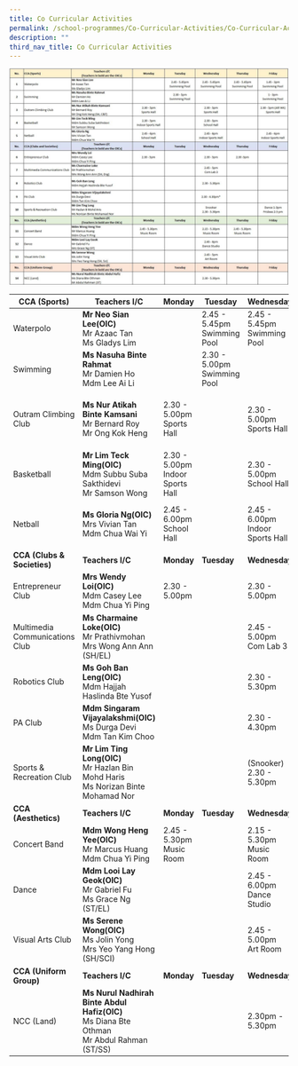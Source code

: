 ```yaml
---
title: Co Curricular Activities
permalink: /school-programmes/Co-Curricular-Activities/Co-Curricular-Activities/
description: ""
third_nav_title: Co Curricular Activities
---
```

![](/images/School%20Programmes/Co%20Curricular%20Activities/CCA%20Consolidated%20List%20002.jpg)

| **CCA (Sports)**               | **Teachers I/C**                                                                               | **Monday**                          | **Tuesday**                     | **Wednesday**                       | **Thursday**                   | **Friday**                                 |
|--------------------------------|------------------------------------------------------------------------------------------------|-------------------------------------|---------------------------------|-------------------------------------|--------------------------------|--------------------------------------------|
| Waterpolo                      | **Mr Neo Sian Lee(OIC)** <br>Mr Azaac Tan<br>Ms Gladys Lim                                     |                                     | 2.45 - 5.45pm <br>Swimming Pool |    2.45 - 5.45pm<br>Swimming Pool   | 2.45 - 5.45pm<br>Swimming Pool |                1.45 - 3.00pm               |
| Swimming                       | **Ms Nasuha Binte Rahmat**<br>Mr Damien Ho<br>Mdm Lee Ai Li                                    |                                     |  2.30 - 5.00pm<br>Swimming Pool |                                     |                                |       1.00 - 3.00pm<br>Swimming Pool       |
| Outram Climbing Club           | **Ms Nur Atikah Binte Kamsani**<br>Mr Bernard Roy<br>Mr Ong Kok Heng                           |     2.30 - 5.00pm<br>Sports Hall    |                                 |     2.30 - 5.00pm<br>Sports Hall    |                                | (Alt Week)<br>2.30 - 5.00pm<br>Sports Hall |
| Basketball                     | **Mr Lim Teck Ming(OIC)**<br>Mdm Subbu Suba Sakthidevi<br>Mr Samson Wong                       | 2.30 - 5.00pm<br>Indoor Sports Hall |                                 |     2.30 - 5.00pm<br>School Hall    |                                |                                            |
| Netball                        | **Ms Gloria Ng(OIC)**<br>Mrs Vivian Tan<br>Mdm Chua Wai Yi                                     |     2.45 - 6.00pm<br>School Hall    |                                 | 2.45 - 6.00pm<br>Indoor Sports Hall |                                |     2.45 - 6.00pm<br>Indoor Sports Hall    |
| **CCA (Clubs & Societies)**    | **Teachers I/C**                                                                               | **Monday**                          | **Tuesday**                     | **Wednesday**                       | **Thursday**                   | **Friday**                                 |
| Entrepreneur Club              | **Mrs Wendy Loi(OIC)**<br>Mdm Casey Lee<br>Mdm Chua Yi Ping                                    |            2.30 - 5.00pm            |                                 |            2.30 - 5.00pm            |          2.30 - 5.00pm         |                                            |
| Multimedia Communications Club | **Ms Charmaine Loke(OIC)**<br>Mr Prathivmohan<br>Mrs Wong Ann Ann (SH/EL)                      |                                     |                                 |      2.45 - 5.00pm<br>Com Lab 3     |                                |                                            |
| Robotics Club                  | **Ms Goh Ban Leng(OIC)**<br>Mdm Hajjah Haslinda Bte Yusof                                      |                                     |                                 |            2.30 - 5.30pm            |                                |                                            |
| PA Club                        | **Mdm Singaram Vijayalakshmi(OIC)**<br>Ms Durga Devi<br>Mdm Tan Kim Choo                       |                                     |                                 | 2.30 - 4.30pm                       |                                |                                            |
| Sports & Recreation Club       | **Mr Lim Ting Long(OIC)**<br>Mr Hazlan Bin Mohd Haris<br>Ms Norizan Binte Mohamad Nor          |                                     |                                 | (Snooker)<br>2.30 - 5.30pm          |                                | Dance: 1-3pm<br>Frisbee: 2-5pm             |
| **CCA (Aesthetics)**           | **Teachers I/C**                                                                               | **Monday**                          | **Tuesday**                     | **Wednesday**                       | **Thursday**                   | **Friday**                                 |
| Concert Band                   | **Mdm Wong Heng Yee(OIC)**<br>Mr Marcus Huang<br>Mdm Chua Yi Ping                              |     2.45 - 5.30pm<br>Music Room     |                                 |     2.15 - 5.30pm<br>Music Room     |   2.45 - 5.30pm<br>Music Room  |                                            |
| Dance                          | **Mdm Looi Lay Geok(OIC)**<br>Mr Gabriel Fu<br>Ms Grace Ng (ST/EL)                             |                                     |                                 |    2.45 - 6.00pm<br>Dance Studio    |                                |                                            |
| Visual Arts Club               | **Ms Serene Wong(OIC)**<br>Ms Jolin Yong<br>Mrs Yeo Yang Hong (SH/SCI)                         |                                     |                                 |      2.45 - 5.00pm<br>Art Room      |                                |                                            |
| **CCA (Uniform Group)**        | **Teachers I/C**                                                                               | **Monday**                          | **Tuesday**                     | **Wednesday**                       | **Thursday**                   | **Friday**                                 |
| NCC (Land)                     | **Ms Nurul Nadhirah Binte Abdul Hafiz(OIC)**<br>Ms Diana Bte Othman<br>Mr Abdul Rahman (ST/SS) |                                     |                                 | 2.30pm - 5.30pm                     |                                |                                            |
